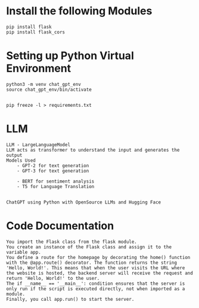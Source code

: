 
# Install the following Modules

    pip install flask
    pip install flask_cors


# Setting up Python Virtual Environment

    python3 -m venv chat_gpt_env
    source chat_gpt_env/bin/activate


    pip freeze -l > requirements.txt 


# LLM

    LLM - LargeLanguageModel
    LLM acts as transformer to understand the input and generates the output
    Models Used
        - GPT-2 for text generation
        - GPT-3 for text generation

        - BERT for sentiment analysis
        - T5 for Language Translation


    ChatGPT using Python with OpenSource LLMs and Hugging Face

# Code Documentation

    You import the Flask class from the flask module.
    You create an instance of the Flask class and assign it to the variable app.
    You define a route for the homepage by decorating the home() function with the @app.route() decorator. The function returns the string 'Hello, World!'. This means that when the user visits the URL where the website is hosted, the backend server will receive the request and return 'Hello, World!' to the user.
    The if __name__ == '__main__': condition ensures that the server is only run if the script is executed directly, not when imported as a module.
    Finally, you call app.run() to start the server.